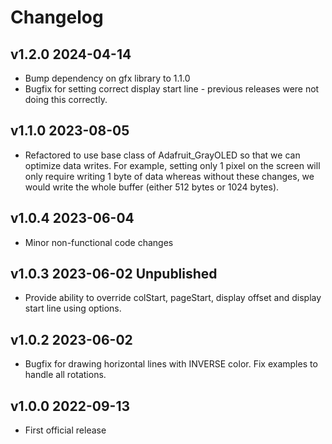 # Changelog

## v1.2.0 2024-04-14

- Bump dependency on gfx library to 1.1.0
- Bugfix for setting correct display start line - previous releases were not doing this correctly.

## v1.1.0 2023-08-05

- Refactored to use base class of Adafruit_GrayOLED so that we can optimize data writes.
  For example, setting only 1 pixel on the screen will only require writing 1 byte of data whereas
  without these changes, we would write the whole buffer (either 512 bytes or 1024 bytes).

## v1.0.4 2023-06-04

- Minor non-functional code changes

## v1.0.3 2023-06-02 Unpublished

- Provide ability to override colStart, pageStart, display offset and display start line using options.

## v1.0.2 2023-06-02

- Bugfix for drawing horizontal lines with INVERSE color.  Fix examples to handle all rotations.

## v1.0.0 2022-09-13

- First official release